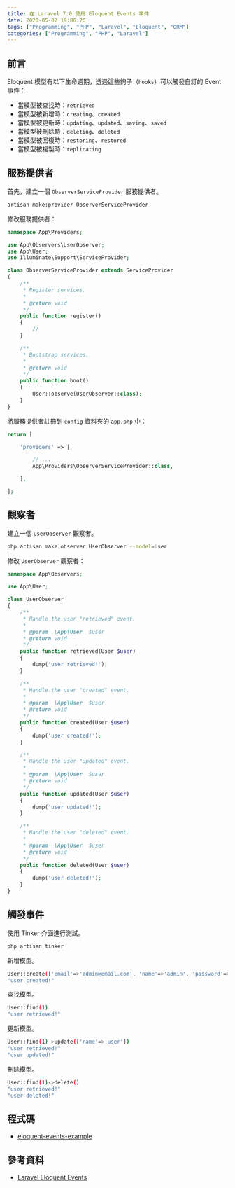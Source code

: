 ```yaml
---
title: 在 Laravel 7.0 使用 Eloquent Events 事件
date: 2020-05-02 19:06:26
tags: ["Programming", "PHP", "Laravel", "Eloquent", "ORM"]
categories: ["Programming", "PHP", "Laravel"]
---
```


## 前言

Eloquent 模型有以下生命週期，透過這些鉤子（`hooks`）可以觸發自訂的 Event 事件：

- 當模型被查找時：`retrieved`
- 當模型被新增時：`creating`、`created`
- 當模型被更新時：`updating`、`updated`、`saving`、`saved`
- 當模型被刪除時：`deleting`、`deleted`
- 當模型被回復時：`restoring`、`restored`
- 當模型被複製時：`replicating`

## 服務提供者

首先，建立一個 `ObserverServiceProvider` 服務提供者。

```bash
artisan make:provider ObserverServiceProvider
```

修改服務提供者：

```php
namespace App\Providers;

use App\Observers\UserObserver;
use App\User;
use Illuminate\Support\ServiceProvider;

class ObserverServiceProvider extends ServiceProvider
{
    /**
     * Register services.
     *
     * @return void
     */
    public function register()
    {
        //
    }

    /**
     * Bootstrap services.
     *
     * @return void
     */
    public function boot()
    {
        User::observe(UserObserver::class);
    }
}
```

將服務提供者註冊到 `config` 資料夾的 `app.php` 中：

```php
return [

    'providers' => [

        // ...
        App\Providers\ObserverServiceProvider::class,

    ],

];
```

## 觀察者

建立一個 `UserObserver` 觀察者。

```bash
php artisan make:observer UserObserver --model=User
```

修改 `UserObserver` 觀察者：

```php
namespace App\Observers;

use App\User;

class UserObserver
{
    /**
     * Handle the user "retrieved" event.
     *
     * @param  \App\User  $user
     * @return void
     */
    public function retrieved(User $user)
    {
        dump('user retrieved!');
    }

    /**
     * Handle the user "created" event.
     *
     * @param  \App\User  $user
     * @return void
     */
    public function created(User $user)
    {
        dump('user created!');
    }

    /**
     * Handle the user "updated" event.
     *
     * @param  \App\User  $user
     * @return void
     */
    public function updated(User $user)
    {
        dump('user updated!');
    }

    /**
     * Handle the user "deleted" event.
     *
     * @param  \App\User  $user
     * @return void
     */
    public function deleted(User $user)
    {
        dump('user deleted!');
    }
}
```

## 觸發事件

使用 Tinker 介面進行測試。

```bash
php artisan tinker
```

新增模型。

```bash
User::create(['email'=>'admin@email.com', 'name'=>'admin', 'password'=>'password'])
"user created!"
```

查找模型。

```bash
User::find(1)
"user retrieved!"
```

更新模型。

```bash
User::find(1)->update(['name'=>'user'])
"user retrieved!"
"user updated!"
```

刪除模型。

```bash
User::find(1)->delete()
"user retrieved!"
"user deleted!"
```

## 程式碼

- [eloquent-events-example](https://github.com/memochou1993/eloquent-events-example)

## 參考資料

- [Laravel Eloquent Events](https://laravel.com/docs/master/eloquent#events)

